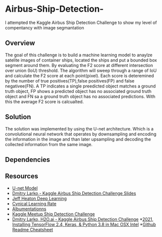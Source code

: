 # Airbus-Ship-Detection-
I attempted the Kaggle Airbus Ship Detection Challenge to show my level of compentancy with image segmantation
## Overview ##
The goal of this challenge is to build a machine learning model to anaylze satelite images of container ships, located the ships and put a bounded box segment around them. By evaluating the F2 score at different intersection over union (IoU) threshold. The algorithm will sweep through a range of IoU and calculate the F2 score at each point(pixel). Each score is deteremined by the number of true positives(TP),false positives(FP) and false negativee(FN). A TP indicates a single preedicted object matches a ground truth object, FP shows a predicted object has no associated ground truth object and FN sa a ground truth object has no associated predictions. With this the average F2 score is calcualted. 

## Solution ##
The solution was implemented by using the U-net architecture. Which is a convolutional neural network that operates by downsampling and encoding the information in the image and than later upsampling and decoding the collected information from the same image.

## Dependencies ##


## Resources ## 
* [U-net Model](https://www.kaggle.com/code/hmendonca/u-net-model-with-submission)
* [Dmitry Larko,- Kaggle Airbus Ship Detection Challenge Slides](https://www.slideshare.net/0xdata/dmitry-larko-h2oai-kaggle-airbus-ship-detection-challenge-h2o-world-san-francisco)
* [Jeff Heaton Deep Learning](https://github.com/jeffheaton/t81_558_deep_learning)
* [Cynical Learning Rate](https://github.com/bckenstler/CLR)
* [Albumentationns](https://github.com/albumentations-team/albumentations/blob/master/README.md)
* [Kaggle Meetup Ship Detection Challenge](https://www.youtube.com/watch?v=QXEy4rdLsDw)  
* [Dmitry Larko, H2O.ai - Kaggle Airbus Ship Detection Challenge](https://www.youtube.com/watch?v=0Opb8gB1p4w)
*[2021, Installing TensorFlow 2.4, Keras, & Python 3.8 in Mac OSX Intel](https://www.youtube.com/watch?v=LnzgQr14p7s&list=PL0vtEDTTf8RBicJnmjeVgT7HBaRl0AyVP&index=3)
*[Github Readme Cheatsheet](https://github.com/tchapi/markdown-cheatsheet/blob/master/README.md)
